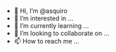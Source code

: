 - 👋 Hi, I’m @asquiro
- 👀 I’m interested in ...
- 🌱 I’m currently learning ...
- 💞️ I’m looking to collaborate on ...
- 📫 How to reach me ...

<!---
asquiro/asquiro is a ✨ special ✨ repository because its `README.md` (this file) appears on your GitHub profile.
You can click the Preview link to take a look at your changes.
--->
